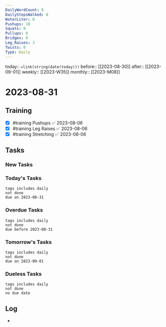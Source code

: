 ```yaml
---
DailyWordCount: 0
DailyStepsWalked: 0
WaterLiter: 0
Pushups: 10
Squats: 0
Pullups: 0
Bridges: 0
Leg_Raises: 3
Twists: 0
Type: Daily
---
```

today:: `=link(string(date(today)))`
before:: [[2023-08-30]]
after:: [[2023-09-01]]
weekly:: [[2023-W35]]
monthly:: [[2023-M08]]

# 2023-08-31



## Training

- [x] #training Pushups ✅ 2023-08-06
- [x] #training Leg Raises ✅ 2023-08-06
- [x] #training Stretching ✅ 2023-08-06
## Tasks
### New Tasks 


### Today's Tasks 

```tasks
tags includes daily
not done 
due on 2023-08-31
```

### Overdue Tasks 

```tasks
tags includes daily
not done 
due before 2023-08-31
```

### Tomorrow's Tasks

```tasks
tags includes daily
not done 
due on 2023-09-01
```

### Dueless Tasks

```tasks
tags includes daily
not done 
no due date
```

## Log

- 





